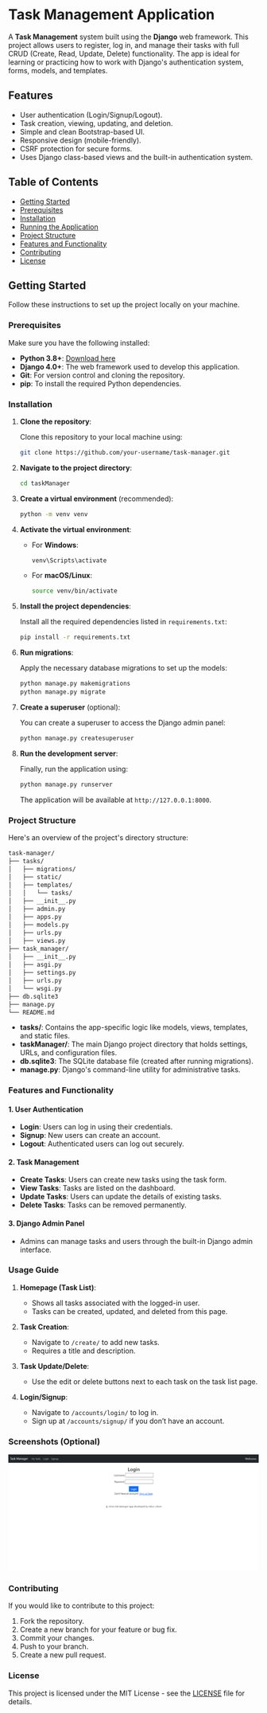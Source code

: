
# Task Management Application

A **Task Management** system built using the **Django** web framework. This project allows users to register, log in, and manage their tasks with full CRUD (Create, Read, Update, Delete) functionality. The app is ideal for learning or practicing how to work with Django's authentication system, forms, models, and templates.

## Features

- User authentication (Login/Signup/Logout).
- Task creation, viewing, updating, and deletion.
- Simple and clean Bootstrap-based UI.
- Responsive design (mobile-friendly).
- CSRF protection for secure forms.
- Uses Django class-based views and the built-in authentication system.

## Table of Contents

- [Getting Started](#getting-started)
- [Prerequisites](#prerequisites)
- [Installation](#installation)
- [Running the Application](#running-the-application)
- [Project Structure](#project-structure)
- [Features and Functionality](#features-and-functionality)
- [Contributing](#contributing)
- [License](#license)

## Getting Started

Follow these instructions to set up the project locally on your machine.

### Prerequisites

Make sure you have the following installed:

- **Python 3.8+**: [Download here](https://www.python.org/downloads/)
- **Django 4.0+**: The web framework used to develop this application.
- **Git**: For version control and cloning the repository.
- **pip**: To install the required Python dependencies.

### Installation

1. **Clone the repository**:
   
   Clone this repository to your local machine using:

   ```bash
   git clone https://github.com/your-username/task-manager.git
   ```

2. **Navigate to the project directory**:
   
   ```bash
   cd taskManager
   ```

3. **Create a virtual environment** (recommended):
   
   ```bash
   python -m venv venv
   ```

4. **Activate the virtual environment**:

   - For **Windows**:
     ```bash
     venv\Scripts\activate
     ```
   - For **macOS/Linux**:
     ```bash
     source venv/bin/activate
     ```

5. **Install the project dependencies**:

   Install all the required dependencies listed in `requirements.txt`:

   ```bash
   pip install -r requirements.txt
   ```

6. **Run migrations**:

   Apply the necessary database migrations to set up the models:

   ```bash
   python manage.py makemigrations
   python manage.py migrate
   ```

7. **Create a superuser** (optional):

   You can create a superuser to access the Django admin panel:

   ```bash
   python manage.py createsuperuser
   ```

8. **Run the development server**:

   Finally, run the application using:

   ```bash
   python manage.py runserver
   ```

   The application will be available at `http://127.0.0.1:8000`.

### Project Structure

Here's an overview of the project's directory structure:

```
task-manager/
├── tasks/
│   ├── migrations/
│   ├── static/
│   ├── templates/
│   │   └── tasks/
│   ├── __init__.py
│   ├── admin.py
│   ├── apps.py
│   ├── models.py
│   ├── urls.py
│   ├── views.py
├── task_manager/
│   ├── __init__.py
│   ├── asgi.py
│   ├── settings.py
│   ├── urls.py
│   └── wsgi.py
├── db.sqlite3
├── manage.py
└── README.md
```

- **tasks/**: Contains the app-specific logic like models, views, templates, and static files.
- **taskManager/**: The main Django project directory that holds settings, URLs, and configuration files.
- **db.sqlite3**: The SQLite database file (created after running migrations).
- **manage.py**: Django's command-line utility for administrative tasks.

### Features and Functionality

#### 1. **User Authentication**
   - **Login**: Users can log in using their credentials.
   - **Signup**: New users can create an account.
   - **Logout**: Authenticated users can log out securely.

#### 2. **Task Management**
   - **Create Tasks**: Users can create new tasks using the task form.
   - **View Tasks**: Tasks are listed on the dashboard.
   - **Update Tasks**: Users can update the details of existing tasks.
   - **Delete Tasks**: Tasks can be removed permanently.

#### 3. **Django Admin Panel**
   - Admins can manage tasks and users through the built-in Django admin interface.

### Usage Guide

1. **Homepage (Task List)**:
   - Shows all tasks associated with the logged-in user.
   - Tasks can be created, updated, and deleted from this page.

2. **Task Creation**:
   - Navigate to `/create/` to add new tasks.
   - Requires a title and description.

3. **Task Update/Delete**:
   - Use the edit or delete buttons next to each task on the task list page.

4. **Login/Signup**:
   - Navigate to `/accounts/login/` to log in.
   - Sign up at `/accounts/signup/` if you don’t have an account.

### Screenshots (Optional)
<picture> <img src="https://github.com/shivalahare/taskManager/blob/main/screenshots/Tm1.png?raw=true"></picture>

### Contributing

If you would like to contribute to this project:

1. Fork the repository.
2. Create a new branch for your feature or bug fix.
3. Commit your changes.
4. Push to your branch.
5. Create a new pull request.

### License

This project is licensed under the MIT License - see the [LICENSE](LICENSE) file for details.

